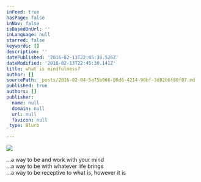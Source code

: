 ```yaml
---
inFeed: true
hasPage: false
inNav: false
isBasedOnUrl: ''
inLanguage: null
starred: false
keywords: []
description: ''
datePublished: '2016-02-13T22:45:30.526Z'
dateModified: '2016-02-13T22:45:30.141Z'
title: what is mindfulness?
author: []
sourcePath: _posts/2016-02-04-5a75b966-86d6-4214-90bf-3d82b6f80f07.md
published: true
authors: []
publisher:
  name: null
  domain: null
  url: null
  favicon: null
_type: Blurb

---
```

![](https://the-grid-user-content.s3-us-west-2.amazonaws.com/52deee28-3205-4dda-8f1c-4df65bad66fd.JPG)

...a way to be and work with your mind  
...a way to be with whatever life brings  
...a way to be receptive to what is, however it is